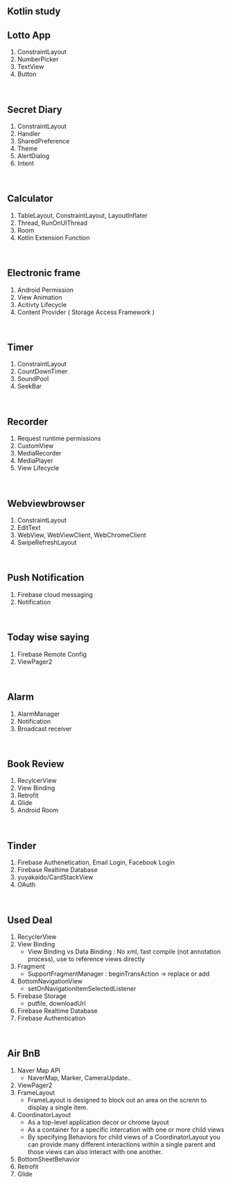 ## Kotlin study

## Lotto App

1. ConstraintLayout
2. NumberPicker
3. TextView
4. Button

<br>

## Secret Diary

1. ConstraintLayout
2. Handler
3. SharedPreference
4. Theme
5. AlertDialog
6. Intent

<br>

## Calculator

1. TableLayout, ConstraintLayout, LayoutInflater
2. Thread, RunOnUIThread
3. Room
4. Kotlin Extension Function

<br>

## Electronic frame

1. Android Permission
2. View Animation
3. Acitivty Lifecycle
4. Content Provider ( Storage Access Framework )

<br>

## Timer

1. ConstraintLayout
2. CountDownTimer
3. SoundPool
4. SeekBar

<br>

## Recorder

1. Request runtime permissions
2. CustomView
3. MediaRecorder
4. MediaPlayer
5. View Lifecycle

<br>

## Webviewbrowser

1. ConstraintLayout
2. EditText
3. WebView, WebViewClient, WebChromeClient
4. SwipeRefreshLayout

<br>

## Push Notification

1. Firebase cloud messaging
2. Notification 

<br>

## Today wise saying

1. Firebase Remote Config
2. ViewPager2

<br>

## Alarm 

1. AlarmManager
2. Notification
3. Broadcast receiver

<br>

## Book Review

1. RecylcerView
2. View Binding
3. Retrofit
4. Glide
5. Android Room

<br>

## Tinder

1. Firebase Authenetication, Email Login, Facebook Login
2. Firebase Realtime Database
3. yuyakaido/CardStackView
4. OAuth

<br>

## Used Deal

1. RecyclerView
2. View Binding
	- View Binding vs Data Binding : No <layout> xml, fast compile (not annotation process), use to reference views directly
3. Fragment
	- SupportFragmentManager : beginTransAction -> replace or add
4. BottomNavigationView
	- setOnNavigationItemSelectedListener
5. Firebase Storage
	- putfile, downloadUrl
6. Firebase Realtime Database
7. Firebase Authentication

<br>

## Air BnB

1. Naver Map API
	- NaverMap, Marker, CameraUpdate..
2. ViewPager2
3. FrameLayout
	- FrameLayout is designed to block out an area on the screnn to display a single item.
4. CoordinatorLayout
	- As a top-level application decor or chrome layout
	- As a container for a specific intercation with one or more child views
	- By specifying Behaviors for child views of a CoordinatorLayout you can provide many different interactions within a single parent and those views can also interact with one another.
5. BottomSheetBehavior
6. Retrofit
7. Glide


